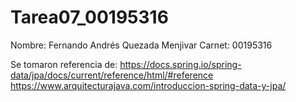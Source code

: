 # Tarea07_00195316

Nombre: Fernando Andrés Quezada Menjivar
Carnet: 00195316

Se tomaron referencia de:
https://docs.spring.io/spring-data/jpa/docs/current/reference/html/#reference
https://www.arquitecturajava.com/introduccion-spring-data-y-jpa/
